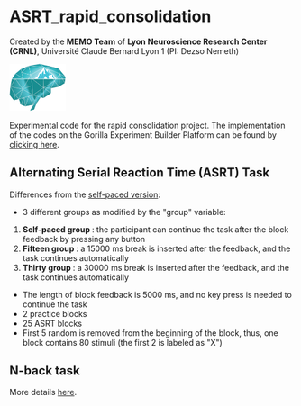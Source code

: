 # ASRT_rapid_consolidation

Created by the <strong>MEMO Team</strong> of <strong>Lyon Neuroscience Research Center (CRNL)</strong>, Université Claude Bernard Lyon 1 (PI: Dezso Nemeth)

<img src="static/logo_memo.png" width=100>

Experimental code for the rapid consolidation project. The implementation of the codes on the Gorilla Experiment Builder Platform can be found by <a href="https://app.gorilla.sc/openmaterials/397611">clicking here</a>.

<h2>Alternating Serial Reaction Time (ASRT) Task</h2>

Differences from the <a href="https://github.com/vekteo/ASRT_jsPsych">self-paced version</a>:

- 3 different groups as modified by the "group" variable:
1. <strong> Self-paced group </strong>: the participant can continue the task after the block feedback by pressing any button
2. <strong> Fifteen group </strong>: a 15000 ms break is inserted after the feedback, and the task continues automatically
2. <strong> Thirty group </strong>: a 30000 ms break is inserted after the feedback, and the task continues automatically
- The length of block feedback is 5000 ms, and no key press is needed to continue the task
- 2 practice blocks
- 25 ASRT blocks
- First 5 random is removed from the beginning of the block, thus, one block contains 80 stimuli (the first 2 is labeled as "X")
 
 <h2>N-back task</h2>

 More details <a href="https://github.com/vekteo/Nback_jsPsych">here</a>.
